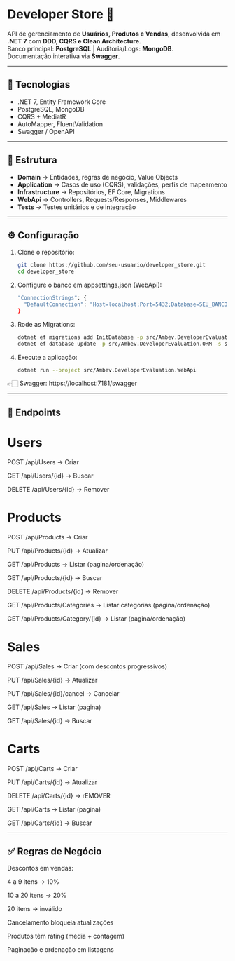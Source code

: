 # Developer Store 🏪

API de gerenciamento de **Usuários, Produtos e Vendas**, desenvolvida em **.NET 7** com **DDD, CQRS e Clean Architecture**.  
Banco principal: **PostgreSQL** | Auditoria/Logs: **MongoDB**.  
Documentação interativa via **Swagger**.

---

## 🚀 Tecnologias
- .NET 7, Entity Framework Core  
- PostgreSQL, MongoDB  
- CQRS + MediatR  
- AutoMapper, FluentValidation  
- Swagger / OpenAPI  

---

## 📂 Estrutura
- **Domain** → Entidades, regras de negócio, Value Objects  
- **Application** → Casos de uso (CQRS), validações, perfis de mapeamento  
- **Infrastructure** → Repositórios, EF Core, Migrations  
- **WebApi** → Controllers, Requests/Responses, Middlewares  
- **Tests** → Testes unitários e de integração  

---

## ⚙️ Configuração
1. Clone o repositório:
   ```bash
   git clone https://github.com/seu-usuario/developer_store.git
   cd developer_store

2. Configure o banco em appsettings.json (WebApi):
   ```bash
   "ConnectionStrings": {
     "DefaultConnection": "Host=localhost;Port=5432;Database=SEU_BANCO;Username=SEU_USUARIO;Password=SUA_SENHA"
   }

3. Rode as Migrations:
   ```bash
   dotnet ef migrations add InitDatabase -p src/Ambev.DeveloperEvaluation.ORM -s src/Ambev.DeveloperEvaluation.WebApi
   dotnet ef database update -p src/Ambev.DeveloperEvaluation.ORM -s src/Ambev.DeveloperEvaluation.WebApi

4. Execute a aplicação:
   ```bash
   dotnet run --project src/Ambev.DeveloperEvaluation.WebApi

👉🏻 Swagger: https://localhost:7181/swagger

---

## 📖 Endpoints
# Users

POST /api/Users → Criar

GET /api/Users/{id} → Buscar

DELETE /api/Users/{id} → Remover

# Products

POST /api/Products → Criar

PUT /api/Products/{id} → Atualizar

GET /api/Products → Listar (pagina/ordenação)

GET /api/Products/{id} → Buscar

DELETE /api/Products/{id} → Remover

GET /api/Products/Categories → Listar categorias (pagina/ordenação)

GET /api/Products/Category/{id} → Listar (pagina/ordenação)

# Sales

POST /api/Sales → Criar (com descontos progressivos)

PUT /api/Sales/{id} → Atualizar

PUT /api/Sales/{id}/cancel → Cancelar

GET /api/Sales → Listar (pagina)

GET /api/Sales/{id} → Buscar

# Carts

POST /api/Carts → Criar 

PUT /api/Carts/{id} → Atualizar

DELETE /api/Carts/{id} → rEMOVER

GET /api/Carts → Listar (pagina)

GET /api/Carts/{id} → Buscar

---

## ✅ Regras de Negócio

Descontos em vendas:

4 a 9 itens → 10%

10 a 20 itens → 20%

20 itens → inválido

Cancelamento bloqueia atualizações

Produtos têm rating (média + contagem)

Paginação e ordenação em listagens
